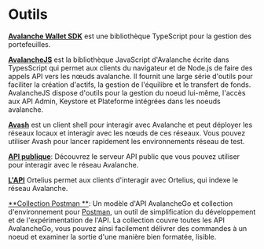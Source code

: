 # Outils

[**Avalanche Wallet SDK**](avalanche-wallet-sdk/) est une bibliothèque TypeScript pour la gestion des portefeuilles.

[**AvalancheJS**](avalanchejs/) est la bibliothèque JavaScript d'Avalanche écrite dans TypesScript qui permet aux clients du navigateur et de Node.js de faire des appels API vers les nœuds avalanche. Il fournit une large série d'outils pour faciliter la création d'actifs, la gestion de l'équilibre et le transfert de fonds. AvalancheJS dispose d'outils pour la gestion du noeud lui-même, l'accès aux API Admin, Keystore et Plateforme intégrées dans les noeuds avalanche.

[**Avash**](avash.md) est un client shell pour interagir avec Avalanche et peut déployer les réseaux locaux et interagir avec les nœuds de ces réseaux. Vous pouvez utiliser Avash pour lancer rapidement les environnements réseau de test.

[**API publique**](public-api.md): Découvrez le serveur API public que vous pouvez utiliser pour interagir avec le réseau Avalanche.

[**L'API**](ortelius.md) Ortelius permet aux clients d'interagir avec Ortelius, qui indexe le réseau Avalanche.

[**Collection Postman **](postman-avalanche-collection.md): Un modèle d'API AvalancheGo et collection d'environnement pour [Postman](https://postman.com/), un outil de simplification du développement et de l'expérimentation de l'API. La collection couvre toutes les API AvalancheGo, vous pouvez ainsi facilement délivrer des commandes à un noeud et examiner la sortie d'une manière bien formatée, lisible.

